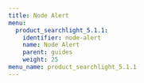 ```yaml
---
title: Node Alert
menu:
  product_searchlight_5.1.1:
    identifier: node-alert
    name: Node Alert
    parent: guides
    weight: 25
menu_name: product_searchlight_5.1.1
---
```


